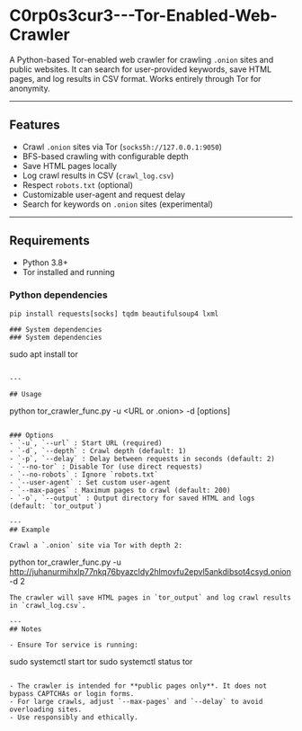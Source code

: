 # C0rp0s3cur3---Tor-Enabled-Web-Crawler
A Python-based Tor-enabled web crawler for crawling `.onion` sites and public websites. It can search for user-provided keywords, save HTML pages, and log results in CSV format. Works entirely through Tor for anonymity.

---

## Features

- Crawl `.onion` sites via Tor (`socks5h://127.0.0.1:9050`)
- BFS-based crawling with configurable depth
- Save HTML pages locally
- Log crawl results in CSV (`crawl_log.csv`)
- Respect `robots.txt` (optional)
- Customizable user-agent and request delay
- Search for keywords on `.onion` sites (experimental)

---

## Requirements

- Python 3.8+
- Tor installed and running

### Python dependencies

```
pip install requests[socks] tqdm beautifulsoup4 lxml

### System dependencies
### System dependencies

```
sudo apt install tor
```

---

## Usage

```
python tor_crawler_func.py -u <URL or .onion> -d <DEPTH> [options]
```

### Options
- `-u`, `--url` : Start URL (required)
- `-d`, `--depth` : Crawl depth (default: 1)
- `-p`, `--delay` : Delay between requests in seconds (default: 2)
- `--no-tor` : Disable Tor (use direct requests)
- `--no-robots` : Ignore `robots.txt`
- `--user-agent` : Set custom user-agent
- `--max-pages` : Maximum pages to crawl (default: 200)
- `-o`, `--output` : Output directory for saved HTML and logs (default: `tor_output`)

---
## Example

Crawl a `.onion` site via Tor with depth 2:

```
python tor_crawler_func.py -u http://juhanurmihxlp77nkq76byazcldy2hlmovfu2epvl5ankdibsot4csyd.onion -d 2
```
The crawler will save HTML pages in `tor_output` and log crawl results in `crawl_log.csv`.

---
## Notes

- Ensure Tor service is running:

```
sudo systemctl start tor
sudo systemctl status tor
```

- The crawler is intended for **public pages only**. It does not bypass CAPTCHAs or login forms.
- For large crawls, adjust `--max-pages` and `--delay` to avoid overloading sites.
- Use responsibly and ethically.
